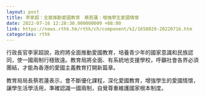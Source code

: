 ```yaml
---
layout: post
title: 李家超：全面推動愛國教育　蔡若蓮：增強學生愛國情懷
date: 2022-07-16 12:28:30.000000000 +08:00
link: https://news.rthk.hk/rthk/ch/component/k2/1658029-20220716.htm
categories: rthk
---
```


行政長官李家超說，政府將全面推動愛國教育，培養青少年的國家意識和民族認同，使一國兩制行穩致遠。教育局將全面、有系統地支援學校，呼籲社會各界必須團結，才能為香港的愛國主義教育打開新篇章。

教育局局長蔡若蓮表示，會不斷優化課程，深化愛國教育，增強學生的愛國情懷，讓學生活學活用，準確認識一國兩制，自覺尊重維護國家根本制度。
